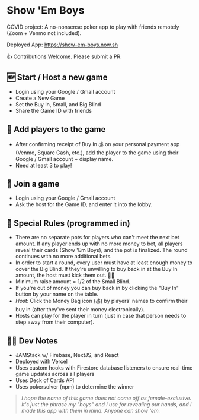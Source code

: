 # Show 'Em Boys
COVID project: A no-nonsense poker app to play with friends remotely (Zoom + Venmo not included).

Deployed App: https://show-em-boys.now.sh

👍 Contributions Welcome. Please submit a PR.

## 🆕 Start / Host a new game 
- Login using your Google / Gmail account
- Create a New Game
- Set the Buy In, Small, and Big Blind
- Share the Game ID with friends

## 🙋 Add players to the game
- After confirming receipt of Buy In 💰 on your personal payment app (Venmo, Square Cash, etc.), add the player to the game using their Google / Gmail account + display name.
- Need at least 3 to play!

## 🚪 Join a game
- Login using your Google / Gmail account
- Ask the host for the Game ID, and enter it into the lobby.

## 👀 Special Rules (programmed in)
- There are no separate pots for players who can't meet the next bet amount. If any player ends up with no more money to bet, all players reveal their cards (Show 'Em Boys), and the pot is finalized. The round continues with no more additional bets.
- In order to start a round, every user must have at least enough money to cover the Big Blind. If they're unwilling to buy back in at the Buy In amount, the host must kick them out. 🤷‍♂️
- Minimum raise amount = 1/2 of the Small Blind.
- If you're out of money you can buy back in by clicking the "Buy In" button by your name on the table.
- *Host*: Click the Money Bag icon (💰) by players' names to confirm their buy in (after they've sent their money electronically).
- Hosts can play for the player in turn (just in case that person needs to step away from their computer).

## 👨‍💻 Dev Notes
- JAMStack w/ Firebase, NextJS, and React
- Deployed with Vercel
- Uses custom hooks with Firestore database listeners to ensure real-time game updates across all players
- Uses Deck of Cards API
- Uses pokersolver (npm) to determine the winner


> _I hope the name of this game does not come off as female-exclusive. It's just the phrase my "boys" and I use for revealing our hands, and I made this app with them in mind. Anyone can show 'em._
